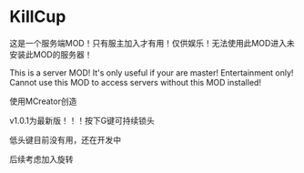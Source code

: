 # KillCup
这是一个服务端MOD！只有服主加入才有用！仅供娱乐！无法使用此MOD进入未安装此MOD的服务器！
  
This is a server MOD! It's only useful if your are master! Entertainment only! Cannot use this MOD to access servers without this MOD installed!
  
使用MCreator创造

v1.0.1为最新版！！！按下G键可持续锁头

低头键目前没有用，还在开发中

后续考虑加入旋转
